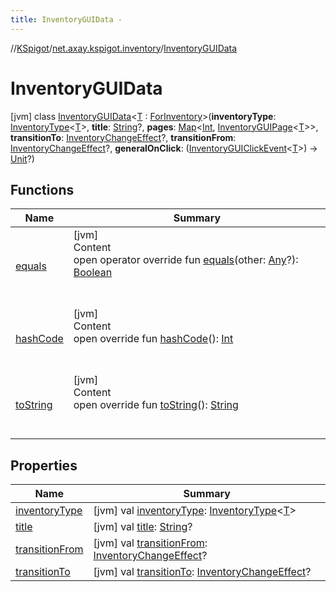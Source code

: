 ```yaml
---
title: InventoryGUIData -
---
```

//[KSpigot](../../index.md)/[net.axay.kspigot.inventory](../index.md)/[InventoryGUIData](index.md)



# InventoryGUIData  
 [jvm] class [InventoryGUIData](index.md)<[T](index.md) : [ForInventory](../-for-inventory/index.md)>(**inventoryType**: [InventoryType](../-inventory-type/index.md)<[T](index.md)>, **title**: [String](https://kotlinlang.org/api/latest/jvm/stdlib/kotlin/-string/index.html)?, **pages**: [Map](https://kotlinlang.org/api/latest/jvm/stdlib/kotlin.collections/-map/index.html)<[Int](https://kotlinlang.org/api/latest/jvm/stdlib/kotlin/-int/index.html), [InventoryGUIPage](../-inventory-g-u-i-page/index.md)<[T](index.md)>>, **transitionTo**: [InventoryChangeEffect](../-inventory-change-effect/index.md)?, **transitionFrom**: [InventoryChangeEffect](../-inventory-change-effect/index.md)?, **generalOnClick**: ([InventoryGUIClickEvent](../-inventory-g-u-i-click-event/index.md)<[T](index.md)>) -> [Unit](https://kotlinlang.org/api/latest/jvm/stdlib/kotlin/-unit/index.html)?)   


## Functions  
  
|  Name|  Summary| 
|---|---|
| [equals](../../net.axay.kspigot.utils/-registerable-command/index.md#kotlin/Any/equals/#kotlin.Any?/PointingToDeclaration/)| [jvm]  <br>Content  <br>open operator override fun [equals](../../net.axay.kspigot.utils/-registerable-command/index.md#kotlin/Any/equals/#kotlin.Any?/PointingToDeclaration/)(other: [Any](https://kotlinlang.org/api/latest/jvm/stdlib/kotlin/-any/index.html)?): [Boolean](https://kotlinlang.org/api/latest/jvm/stdlib/kotlin/-boolean/index.html)  <br><br><br>
| [hashCode](../../net.axay.kspigot.utils/-registerable-command/index.md#kotlin/Any/hashCode/#/PointingToDeclaration/)| [jvm]  <br>Content  <br>open override fun [hashCode](../../net.axay.kspigot.utils/-registerable-command/index.md#kotlin/Any/hashCode/#/PointingToDeclaration/)(): [Int](https://kotlinlang.org/api/latest/jvm/stdlib/kotlin/-int/index.html)  <br><br><br>
| [toString](../../net.axay.kspigot.utils/-registerable-command/index.md#kotlin/Any/toString/#/PointingToDeclaration/)| [jvm]  <br>Content  <br>open override fun [toString](../../net.axay.kspigot.utils/-registerable-command/index.md#kotlin/Any/toString/#/PointingToDeclaration/)(): [String](https://kotlinlang.org/api/latest/jvm/stdlib/kotlin/-string/index.html)  <br><br><br>


## Properties  
  
|  Name|  Summary| 
|---|---|
| [inventoryType](index.md#net.axay.kspigot.inventory/InventoryGUIData/inventoryType/#/PointingToDeclaration/)|  [jvm] val [inventoryType](index.md#net.axay.kspigot.inventory/InventoryGUIData/inventoryType/#/PointingToDeclaration/): [InventoryType](../-inventory-type/index.md)<[T](index.md)>   <br>
| [title](index.md#net.axay.kspigot.inventory/InventoryGUIData/title/#/PointingToDeclaration/)|  [jvm] val [title](index.md#net.axay.kspigot.inventory/InventoryGUIData/title/#/PointingToDeclaration/): [String](https://kotlinlang.org/api/latest/jvm/stdlib/kotlin/-string/index.html)?   <br>
| [transitionFrom](index.md#net.axay.kspigot.inventory/InventoryGUIData/transitionFrom/#/PointingToDeclaration/)|  [jvm] val [transitionFrom](index.md#net.axay.kspigot.inventory/InventoryGUIData/transitionFrom/#/PointingToDeclaration/): [InventoryChangeEffect](../-inventory-change-effect/index.md)?   <br>
| [transitionTo](index.md#net.axay.kspigot.inventory/InventoryGUIData/transitionTo/#/PointingToDeclaration/)|  [jvm] val [transitionTo](index.md#net.axay.kspigot.inventory/InventoryGUIData/transitionTo/#/PointingToDeclaration/): [InventoryChangeEffect](../-inventory-change-effect/index.md)?   <br>

